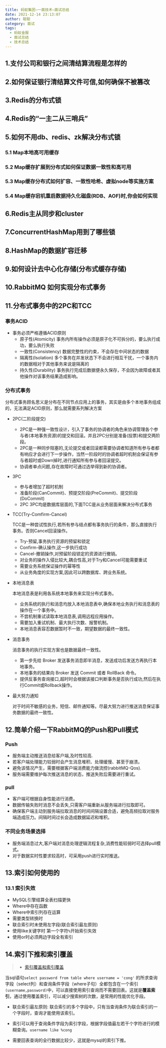 ```yaml
---
title: 蚂蚁集团—一面技术—面试总结
date: 2021-12-14 23:13:07
author: 聪聪
category: 面试
tags:
  - 蚂蚁金服
  - 面试总结
  - 技术总结
---
```


## 1.支付公司和银行之间清结算流程是怎样的

## 2.如何保证银行清结算文件可信,如何确保不被篡改

## 3.Redis的分布式锁

## 4.Redis的“一主二从三哨兵”

## 5.如何不用db、redis、zk解决分布式锁

### 5.1 Map本地高可用缓存

### 5.2 Map缓存扩展到分布式如何保证数据一致性和高可用

### 5.3 Map缓存分布式如何扩容、一致性哈希、虚拟node等实施方案

### 5.4 Map缓存宕机重启数据持久化磁盘(RDB、AOF)时,你会如何实现

## 6.Redis主从同步和cluster

## 7.ConcurrentHashMap用到了哪些锁

## 8.HashMap的数据扩容迁移

## 9.如何设计去中心化存储(分布式缓存存储)

## 10.RabbitMQ 如何实现分布式事务

## 11.分布式事务中的2PC和TCC
### 事务ACID
+ 事务必须严格遵循ACID原则
  - 原子性(Atomicity) 事务内所有操作必须是原子化不可拆分的，要么执行成功，要么执行失败
  - 一致性(Consistency) 数据完整性的约束，不会存在中间状态的数据
  - 隔离性(Isolation) 多个事务在并发状态下不会进行相互干扰，一个事务内的数据相对于其他事务来说是隔离的
  - 持久性(Durability) 事务执行完成后数据便永久保存，不会因为故障或者其他操作对该事务结果造成影响。
### 分布式事务
分布式事务顾名思义是分布在不同节点应用上的事务，其实是由多个本地事务组成的，无法满足ACID原则，那么就需要系列解决方案
+ 2PC(二阶段提交)
  - 2PC是一种强一致性设计，引入了事务的协调者的角色来协调管理各个参与者(本地事务资源)的提交和回滚。并且2PC分别是准备(投票)和提交两阶段。
  - 2PC是一种同步阻塞的,无论提交或者回滚都需要协调者知道所有参与者都有响应才会进行下一步操作，当然一阶段时的协调者超时机制会保证有参与者超时或Down掉时,进行通知所有参与者回滚提交。
  - 协调者单点问题,存在故障时可通过选举得到新的协调者。
+ 3PC
  - 参与者增加了超时机制
  - 准备阶段(CanCommit)、预提交阶段(PreCommit)、提交阶段(DoCommit)
  - 2PC 3PC均是数据库层面的,下面TCC是从业务层面来解决分布式事务

+ TCC(Try-Comfirm-Cancel)

  TCC是一种尝试性执行,若所有参与结点都有事务执行的条件，那么直接执行事务。否则Cancel回滚操作。
  - Try-预留,事务执行资源的预留和锁定
  - Confirm-确认操作,这一步执行成功
  - Cancel-撤销操作,对预留阶段锁定的资源进行撤销。
  - 对业务的操作入侵比较大,耦合性高,对于Try和Cancel可能需要重试
  - 需要业务系统保证操作的幂等性
  - 从业务角度的实现方案,因此可以跨数据库、跨业务系统。

+ 本地消息表

  本地消息表是利用各系统本地事务来实现分布式事务。
  - 业务系统的执行和消息均放入本地消息表中,确保本地业务执行和消息表的操作在一个事务中。
  - 不尝机制重试读取本地消息表,调用远程应用操作。
  - 需要加入重试机制、最大执行次数、报警机制。
  - 本地消息表容忍数据暂时不一致，期望数据的最终一致性。

+ 消息事务
  
  消息事务的执行实现方案也是数据最终一致性。
  - 第一步先给 Broker 发送事务消息即半消息，发送成功后发送方再执行本地事务。
  - 本地事务的结果向 Broker 发送 Commit 或者 RollBack 命令。
  - 提供反事务查询接口,超时时会根据该接口判断事务是否执行成功,然后在执行Commit或Rollback操作。

+ 最大努力通知

  对于时间不敏感的业务，短信、邮件通知等。尽最大努力进行推送消息保证事务数据的最终一致性。

## 12.简单介绍一下RabbitMQ的Push和Pull模式
### Push
+ 服务端主动推送消息给客户端,及时性较高.
+ 若客户端处理能力较弱时会产生消息堆积、处理缓慢、甚至于崩溃。
+ 避免该情况产生，需要根据客户端消费能力做流控(rabbitMQ-Qos).
+ 服务端需要维护每次推送消息的状态，推送失败后需要进行重试。
### pull
+ 客户端可根据自身性能进行消费。
+ 数据传输失败时消息不会丢失,只需客户端重新从服务端进行拉取即可。
+ 确保客户端主动到服务端拉取消息的时间间隔设置合适，避免高频拉取对服务端造成压力。间隔时间过长会造成数据延迟和堆积。

### 不同业务场景选择
+ 服务端消息过大,客户端对消息处理逻辑流程复杂,消费性能较弱时可选择pull模式。
+ 对于数据实时性要求较高时，可采用push进行实时推送。



## 13.索引如何使用的

### 13.1 索引失效
+ MySQL引擎结算全表扫描更快
+ Where中存在函数
+ Where中索引列存在运算
+ 需要类型转换时
+ 联合索引时未使用左字段(联合索引最左原则)
+ 使用like关键字时 第一个字符`%`开始索引失效
+ 使用or时必须两边字段全有索引


## 14.索引下推和索引覆盖
> + [索引覆盖和索引覆盖](https://www.jianshu.com/p/bdc9e57ccf8b)

当sql语句`select password from table where username = 'cong'` 的所求查询字段（select列）和查询条件字段（where子句）全都包含在一个索引`(username,password)`中，可以直接使用索引查询而不需要回表。这就是**覆盖索引**，通过使用覆盖索引，可以减少搜索树的次数，是常用的性能优化手段。

+ 联合索引最左原则: 联合索引的多个字段中，只有当查询条件为联合索引的一个字段时，查询才能使用该索引。
+ 索引可以用于查询条件字段为索引字段，根据字段值最左若干个字符进行的模糊查询。`username like %cong`

+ 需要回表查询的全行数据比较少，这就是mysql的索引下推。